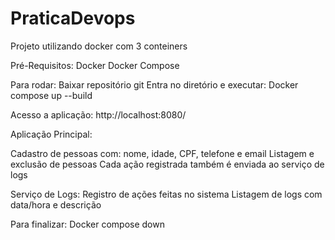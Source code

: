 # PraticaDevops
Projeto utilizando docker com 3 conteiners

Pré-Requisitos:
Docker
Docker Compose

Para rodar:
Baixar repositório git
Entra no diretório e executar: Docker compose up --build

Acesso a aplicação:
http://localhost:8080/

Aplicação Principal:

Cadastro de pessoas com: nome, idade, CPF, telefone e email
Listagem e exclusão de pessoas
Cada ação registrada também é enviada ao serviço de logs

Serviço de Logs:
Registro de ações feitas no sistema
Listagem de logs com data/hora e descrição

Para finalizar:
Docker compose down